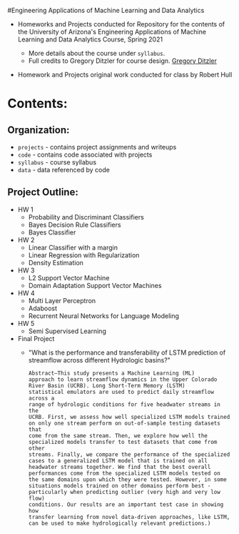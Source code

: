 #Engineering Applications of Machine Learning and Data Analytics

* Homeworks and Projects conducted for Repository for the contents of the University of Arizona's Engineering Applications of Machine Learning and Data Analytics Course, Spring 2021
	* More details about the course under `syllabus`. 
	* Full credits to Gregory Ditzler for course design. [Gregory Ditzler](http://gditzler.github.io/) 
	
* Homework and Projects original work conducted for class by Robert Hull

# Contents:

## Organization: 

* `projects` - contains project assignments and writeups
* `code` - contains code associated with projects 
* `syllabus` - course syllabus
* `data` - data referenced by code
	
## Project Outline: 

*  HW 1 
	* Probability and Discriminant Classifiers
	* Bayes Decision Rule Classifiers 
	* Bayes Classifier 
* HW 2
	* Linear Classifier with a margin 
	* Linear Regression with Regularization 
	* Density Estimation 
* HW 3
	* L2 Support Vector Machine 
	* Domain Adaptation Support Vector Machines 
* HW 4 
	* Multi Layer Perceptron 
	* Adaboost 
	* Recurrent Neural Networks for Language Modeling 
* HW 5 
	* Semi Supervised Learning 
* Final Project 
	* "What is the performance and transferability of LSTM prediction of streamflow across different Hydrologic basins?"

		```
		Abstract—This study presents a Machine Learning (ML)
		approach to learn streamflow dynamics in the Upper Colorado
		River Basin (UCRB). Long Short-Term Memory (LSTM)
		statistical emulators are used to predict daily streamflow across a
		range of hydrologic conditions for five headwater streams in the
		UCRB. First, we assess how well specialized LSTM models trained
		on only one stream perform on out-of-sample testing datasets that
		come from the same stream. Then, we explore how well the
		specialized models transfer to test datasets that come from other
		streams. Finally, we compare the performance of the specialized
		cases to a generalized LSTM model that is trained on all
		headwater streams together. We find that the best overall
		performances come from the specialized LSTM models tested on
		the same domains upon which they were tested. However, in some
		situations models trained on other domains perform best -
		particularly when predicting outlier (very high and very low flow)
		conditions. Our results are an important test case in showing how
		transfer learning from novel data-driven approaches, like LSTM,
		can be used to make hydrologically relevant predictions.)
		
		```

